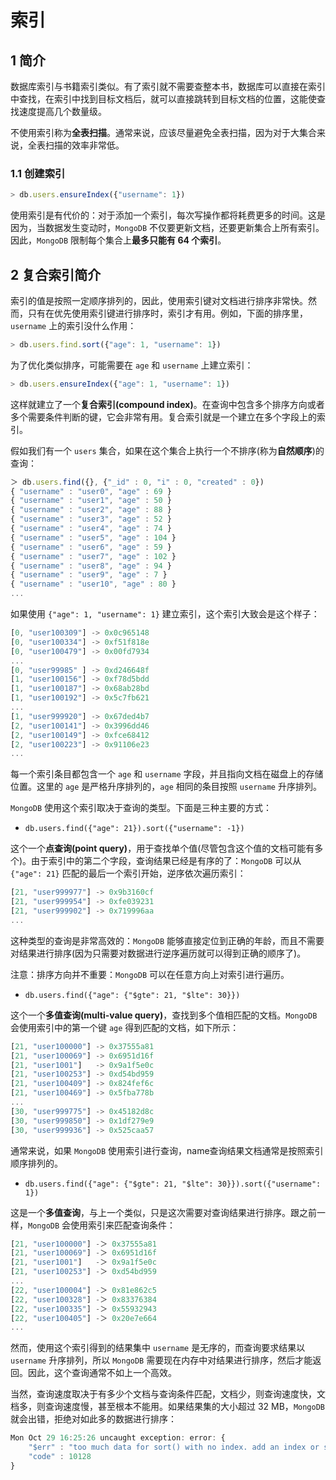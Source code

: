 # 索引

## 1 简介

数据库索引与书籍索引类似。有了索引就不需要查整本书，数据库可以直接在索引中查找，在索引中找到目标文档后，就可以直接跳转到目标文档的位置，这能使查找速度提高几个数量级。

不使用索引称为**全表扫描**。通常来说，应该尽量避免全表扫描，因为对于大集合来说，全表扫描的效率非常低。

### 1.1 创建索引

```js
> db.users.ensureIndex({"username": 1})
```

使用索引是有代价的：对于添加一个索引，每次写操作都将耗费更多的时间。这是因为，当数据发生变动时，`MongoDB` 不仅要更新文档，还要更新集合上所有索引。因此，`MongoDB` 限制每个集合上**最多只能有 64 个索引**。

## 2 复合索引简介

索引的值是按照一定顺序排列的，因此，使用索引键对文档进行排序非常快。然而，只有在优先使用索引键进行排序时，索引才有用。例如，下面的排序里，`username` 上的索引没什么作用：

```js
> db.users.find.sort({"age": 1, "username": 1})
```

为了优化类似排序，可能需要在 `age` 和 `username` 上建立索引：

```js
> db.users.ensureIndex({"age": 1, "username": 1})
```

这样就建立了一个**复合索引(compound index)**。在查询中包含多个排序方向或者多个需要条件判断的键，它会非常有用。复合索引就是一个建立在多个字段上的索引。

假如我们有一个 `users` 集合，如果在这个集合上执行一个不排序(称为**自然顺序**)的查询：

```js
＞ db.users.find({}, {"_id" : 0, "i" : 0, "created" : 0})
{ "username" : "user0", "age" : 69 }
{ "username" : "user1", "age" : 50 }
{ "username" : "user2", "age" : 88 }
{ "username" : "user3", "age" : 52 }
{ "username" : "user4", "age" : 74 }
{ "username" : "user5", "age" : 104 }
{ "username" : "user6", "age" : 59 }
{ "username" : "user7", "age" : 102 }
{ "username" : "user8", "age" : 94 }
{ "username" : "user9", "age" : 7 }
{ "username" : "user10", "age" : 80 }
...
```

如果使用 `{"age": 1, "username": 1}` 建立索引，这个索引大致会是这个样子：

```js
[0, "user100309"] -> 0x0c965148
[0, "user100334"] -> 0xf51f818e
[0, "user100479"] -> 0x00fd7934
...
[0, "user99985" ] -> 0xd246648f
[1, "user100156"] -> 0xf78d5bdd
[1, "user100187"] -> 0x68ab28bd
[1, "user100192"] -> 0x5c7fb621
...
[1, "user999920"] -> 0x67ded4b7
[2, "user100141"] -> 0x3996dd46
[2, "user100149"] -> 0xfce68412
[2, "user100223"] -> 0x91106e23
...
```

每一个索引条目都包含一个 `age` 和 `username` 字段，并且指向文档在磁盘上的存储位置。这里的 `age` 是严格升序排列的，`age` 相同的条目按照 `username` 升序排列。

`MongoDB` 使用这个索引取决于查询的类型。下面是三种主要的方式：

+ `db.users.find({"age": 21}).sort({"username": -1})`

这个一个**点查询(point query)**，用于查找单个值(尽管包含这个值的文档可能有多个)。由于索引中的第二个字段，查询结果已经是有序的了：`MongoDB` 可以从 `{"age": 21}` 匹配的最后一个索引开始，逆序依次遍历索引：

```js
[21, "user999977"] -> 0x9b3160cf
[21, "user999954"] -> 0xfe039231
[21, "user999902"] -> 0x719996aa
...
```

这种类型的查询是非常高效的：`MongoDB` 能够直接定位到正确的年龄，而且不需要对结果进行排序(因为只需要对数据进行逆序遍历就可以得到正确的顺序了)。

注意：排序方向并不重要：`MongoDB` 可以在任意方向上对索引进行遍历。

+ `db.users.find({"age": {"$gte": 21, "$lte": 30}})`

这个一个**多值查询(multi-value query)**，查找到多个值相匹配的文档。`MongoDB` 会使用索引中的第一个键 `age` 得到匹配的文档，如下所示：

```js
[21, "user100000"] -> 0x37555a81
[21, "user100069"] -> 0x6951d16f
[21, "user1001"]   -> 0x9a1f5e0c
[21, "user100253"] -> 0xd54bd959
[21, "user100409"] -> 0x824fef6c
[21, "user100469"] -> 0x5fba778b
...
[30, "user999775"] -> 0x45182d8c
[30, "user999850"] -> 0x1df279e9
[30, "user999936"] -> 0x525caa57
```

通常来说，如果 `MongoDB` 使用索引进行查询，name查询结果文档通常是按照索引顺序排列的。

+ `db.users.find({"age": {"$gte": 21, "$lte": 30}}).sort({"username": 1})`

这是一个**多值查询**，与上一个类似，只是这次需要对查询结果进行排序。跟之前一样，`MongoDB` 会使用索引来匹配查询条件：

```js
[21, "user100000"] -＞ 0x37555a81
[21, "user100069"] -＞ 0x6951d16f
[21, "user1001"]   -＞ 0x9a1f5e0c
[21, "user100253"] -＞ 0xd54bd959
...
[22, "user100004"] -＞ 0x81e862c5
[22, "user100328"] -＞ 0x83376384
[22, "user100335"] -＞ 0x55932943
[22, "user100405"] -＞ 0x20e7e664
...
```

然而，使用这个索引得到的结果集中 `username` 是无序的，而查询要求结果以 `username` 升序排列，所以 `MongoDB` 需要现在内存中对结果进行排序，然后才能返回。因此，这个查询通常不如上一个高效。

当然，查询速度取决于有多少个文档与查询条件匹配，文档少，则查询速度快，文档多，则查询速度慢，甚至根本不能用。如果结果集的大小超过 32 MB，`MongoDB` 就会出错，拒绝对如此多的数据进行排序：

```js
Mon Oct 29 16:25:26 uncaught exception: error: {
    "$err" : "too much data for sort() with no index. add an index or specify a smaller limit",
    "code" : 10128
}
```
